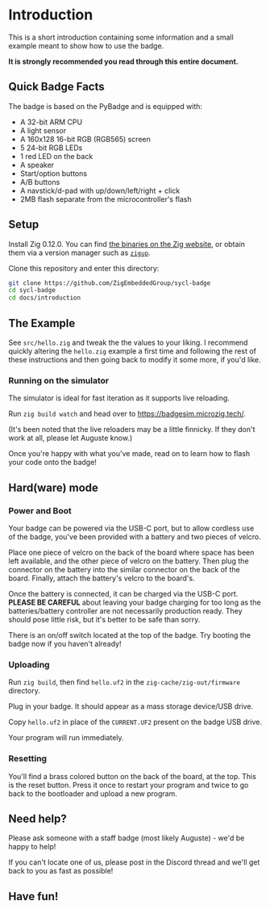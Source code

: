 # Introduction

This is a short introduction containing some information and a small example meant to show how to use the badge.

**It is strongly recommended you read through this entire document.**

## Quick Badge Facts

The badge is based on the PyBadge and is equipped with:

- A 32-bit ARM CPU
- A light sensor
- A 160x128 16-bit RGB (RGB565) screen
- 5 24-bit RGB LEDs
- 1 red LED on the back
- A speaker
- Start/option buttons
- A/B buttons
- A navstick/d-pad with up/down/left/right + click
- 2MB flash separate from the microcontroller's flash

## Setup

Install Zig 0.12.0. You can find [the binaries on the Zig website](https://ziglang.org/download/#release-0.12.0), or obtain them via a version manager such as [`zigup`](https://github.com/marler8997/zigup).

Clone this repository and enter this directory:

```bash
git clone https://github.com/ZigEmbeddedGroup/sycl-badge
cd sycl-badge
cd docs/introduction
```

## The Example

See `src/hello.zig` and tweak the the values to your liking. I recommend quickly altering the `hello.zig` example a first time and following the rest of these instructions and then going back to modify it some more, if you'd like.

### Running on the simulator

The simulator is ideal for fast iteration as it supports live reloading.

Run `zig build watch` and head over to https://badgesim.microzig.tech/.

(It's been noted that the live reloaders may be a little finnicky. If they don't work at all, please let Auguste know.)

Once you're happy with what you've made, read on to learn how to flash your code onto the badge!

## Hard(ware) mode

### Power and Boot

Your badge can be powered via the USB-C port, but to allow cordless use of the badge, you've been provided with a battery and two pieces of velcro.

Place one piece of velcro on the back of the board where space has been left available, and the other piece of velcro on the battery. Then plug the connector on the battery into the similar connector on the back of the board. Finally, attach the battery's velcro to the board's.

Once the battery is connected, it can be charged via the USB-C port. **PLEASE BE CAREFUL** about leaving your badge charging for too long as the batteries/battery controller are not necessarily production ready. They should pose little risk, but it's better to be safe than sorry.

There is an on/off switch located at the top of the badge. Try booting the badge now if you haven't already!

### Uploading

Run `zig build`, then find `hello.uf2` in the `zig-cache/zig-out/firmware` directory.

Plug in your badge. It should appear as a mass storage device/USB drive.

Copy `hello.uf2` in place of the `CURRENT.UF2` present on the badge USB drive.

Your program will run immediately.

### Resetting

You'll find a brass colored button on the back of the board, at the top. This is the reset button. Press it once to restart your program and twice to go back to the bootloader and upload a new program.

## Need help?

Please ask someone with a staff badge (most likely Auguste) - we'd be happy to help!

If you can't locate one of us, please post in the Discord thread and we'll get back to you as fast as possible!

## Have fun!

